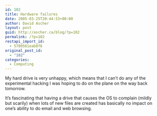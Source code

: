 ```yaml
---
id: 102
title: Hardware failures
date: 2005-03-25T20:44:53+00:00
author: David Ascher
layout: post
guid: http://ascher.ca/blog/?p=102
permalink: /?p=102
restapi_import_id:
  - 5780561eab8f6
original_post_id:
  - "102"
categories:
  - Computing
---
```

My hard drive is very unhappy, which means that I can&#8217;t do any of the experimental hacking I was hoping to do on the plane on the way back tomorrow.

It&#8217;s fascinating that having a drive that causes the OS to complain (mildly but scarily) when lots of new files are created has basically no impact on one&#8217;s ability to do email and web browsing.